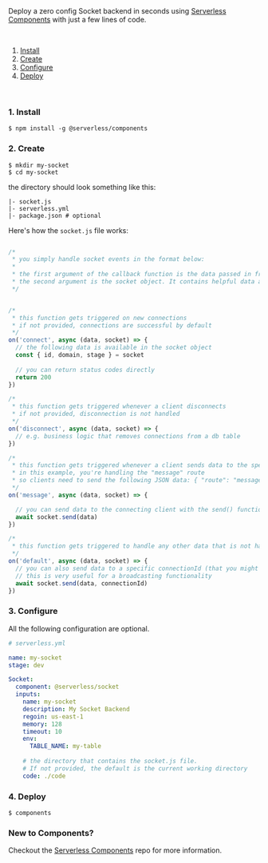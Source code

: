 &nbsp;

Deploy a zero config Socket backend in seconds using [Serverless Components](https://github.com/serverless/components) with just a few lines of code.

&nbsp;

1. [Install](#1-install)
2. [Create](#2-create)
3. [Configure](#3-configure)
4. [Deploy](#4-deploy)

&nbsp;


### 1. Install

```
$ npm install -g @serverless/components
```

### 2. Create

```
$ mkdir my-socket
$ cd my-socket
```

the directory should look something like this:


```
|- socket.js
|- serverless.yml
|- package.json # optional
```

Here's how the `socket.js` file works:

```js

/*
 * you simply handle socket events in the format below:
 *
 * the first argument of the callback function is the data passed in from the client
 * the second argument is the socket object. It contains helpful data and methods.
 */


/*
 * this function gets triggered on new connections
 * if not provided, connections are successful by default
 */
on('connect', async (data, socket) => {
  // the following data is available in the socket object
  const { id, domain, stage } = socket
  
  // you can return status codes directly
  return 200
})

/*
 * this function gets triggered whenever a client disconnects
 * if not provided, disconnection is not handled
 */
on('disconnect', async (data, socket) => {
  // e.g. business logic that removes connections from a db table
})

/*
 * this function gets triggered whenever a client sends data to the specified route
 * in this example, you're handling the "message" route
 * so clients need to send the following JSON data: { "route": "message", "data": { "foo": "bar" } }
 */
on('message', async (data, socket) => {

  // you can send data to the connecting client with the send() function
  await socket.send(data)
})

/*
 * this function gets triggered to handle any other data that is not handled above
 */
on('default', async (data, socket) => {
  // you can also send data to a specific connectionId (that you might have saved in a table)
  // this is very useful for a broadcasting functionality
  await socket.send(data, connectionId)
})
```

### 3. Configure

All the following configuration are optional.

```yml
# serverless.yml

name: my-socket
stage: dev

Socket:
  component: @serverless/socket
  inputs:
    name: my-socket
    description: My Socket Backend
    regoin: us-east-1
    memory: 128
    timeout: 10
    env:
      TABLE_NAME: my-table
    
    # the directory that contains the socket.js file.
    # If not provided, the default is the current working directory
    code: ./code


```

### 4. Deploy

```
$ components
```

### New to Components?

Checkout the [Serverless Components](https://github.com/serverless/components) repo for more information.
